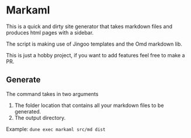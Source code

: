 # Markaml
This is a quick and dirty site generator that takes markdown files and produces html pages with a sidebar. 

The script is making use of Jingoo templates and the Omd markdown lib.

This is just a hobby project, if you want to add features feel free to make a PR.


## Generate

The command takes in two arguments
1. The folder location that contains all your markdown files to be generated.
2. The output directory.

Example: `dune exec markaml src/md dist`